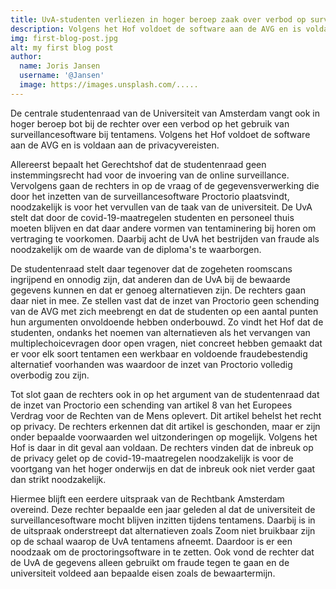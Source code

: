 ```yaml
---
title: UvA-studenten verliezen in hoger beroep zaak over verbod op surveillancesoftware
description: Volgens het Hof voldoet de software aan de AVG en is voldaan aan de privacyvereisten.
img: first-blog-post.jpg
alt: my first blog post
author:
  name: Joris Jansen
  username: '@Jansen'
  image: https://images.unsplash.com/.....
---
```


De centrale studentenraad van de Universiteit van Amsterdam vangt ook in hoger beroep bot bij de rechter over een verbod op het gebruik van surveillancesoftware bij tentamens. Volgens het Hof voldoet de software aan de AVG en is voldaan aan de privacyvereisten.

Allereerst bepaalt het Gerechtshof dat de studentenraad geen instemmingsrecht had voor de invoering van de online surveillance. Vervolgens gaan de rechters in op de vraag of de gegevensverwerking die door het inzetten van de surveillancesoftware Proctorio plaatsvindt, noodzakelijk is voor het vervullen van de taak van de universiteit. De UvA stelt dat door de covid-19-maatregelen studenten en personeel thuis moeten blijven en dat daar andere vormen van tentaminering bij horen om vertraging te voorkomen. Daarbij acht de UvA het bestrijden van fraude als noodzakelijk om de waarde van de diploma's te waarborgen.

De studentenraad stelt daar tegenover dat de zogeheten roomscans ingrijpend en onnodig zijn, dat anderen dan de UvA bij de bewaarde gegevens kunnen en dat er genoeg alternatieven zijn. De rechters gaan daar niet in mee. Ze stellen vast dat de inzet van Proctorio geen schending van de AVG met zich meebrengt en dat de studenten op een aantal punten hun argumenten onvoldoende hebben onderbouwd. Zo vindt het Hof dat de studenten, ondanks het noemen van alternatieven als het vervangen van multiplechoicevragen door open vragen, niet concreet hebben gemaakt dat er voor elk soort tentamen een werkbaar en voldoende fraudebestendig alternatief voorhanden was waardoor de inzet van Proctorio volledig overbodig zou zijn.

Tot slot gaan de rechters ook in op het argument van de studentenraad dat de inzet van Proctorio een schending van artikel 8 van het Europees Verdrag voor de Rechten van de Mens oplevert. Dit artikel behelst het recht op privacy. De rechters erkennen dat dit artikel is geschonden, maar er zijn onder bepaalde voorwaarden wel uitzonderingen op mogelijk. Volgens het Hof is daar in dit geval aan voldaan. De rechters vinden dat de inbreuk op de privacy gelet op de covid-19-maatregelen noodzakelijk is voor de voortgang van het hoger onderwijs en dat de inbreuk ook niet verder gaat dan strikt noodzakelijk.

Hiermee blijft een eerdere uitspraak van de Rechtbank Amsterdam overeind. Deze rechter bepaalde een jaar geleden al dat de universiteit de surveillancesoftware mocht blijven inzitten tijdens tentamens. Daarbij is in de uitspraak onderstreept dat alternatieven zoals Zoom niet bruikbaar zijn op de schaal waarop de UvA tentamens afneemt. Daardoor is er een noodzaak om de proctoringsoftware in te zetten. Ook vond de rechter dat de UvA de gegevens alleen gebruikt om fraude tegen te gaan en de universiteit voldeed aan bepaalde eisen zoals de bewaartermijn.